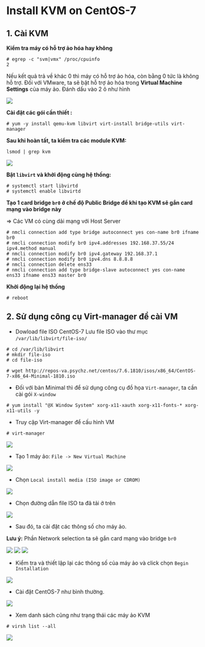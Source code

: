 # Install KVM on CentOS-7

## 1. Cài KVM
**Kiểm tra máy có hỗ trợ ảo hóa hay không**
```
# egrep -c "svm|vmx" /proc/cpuinfo
2
```

Nếu kết quả trả về khác 0 thì máy có hỗ trợ ảo hóa, còn bằng 0 tức là không hỗ trợ. Đối với VMware, ta sẽ bật hỗ trợ ảo hóa trong **Virtual Machine Settings** của máy ảo. Đánh dấu vào 2 ô như hình

<img src = "..\imgs\Screenshot_14.png">


**Cài đặt các gói cần thiết :**
```
# yum -y install qemu-kvm libvirt virt-install bridge-utils virt-manager
```

**Sau khi hoàn tất, ta kiểm tra các module KVM:**
```
lsmod | grep kvm
```
<img src = "..\imgs\Screenshot_15.png">

**Bật `libvirt` và khởi động cùng hệ thống:**
```
# systemctl start libvirtd
# systemctl enable libvirtd
```

**Tạo 1 card bridge `br0` ở chế độ Public Bridge để khi tạo KVM sẽ gắn card mạng vào bridge này** 

=> Các VM có cùng dải mạng với Host Server
```
# nmcli connection add type bridge autoconnect yes con-name br0 ifname br0
# nmcli connection modify br0 ipv4.addresses 192.168.37.55/24 ipv4.method manual  
# nmcli connection modify br0 ipv4.gateway 192.168.37.1
# nmcli connection modify br0 ipv4.dns 8.8.8.8  
# nmcli connection delete ens33
# nmcli connection add type bridge-slave autoconnect yes con-name ens33 ifname ens33 master br0
```

**Khởi động lại hệ thống**
```
# reboot
```

## 2. Sử dụng công cụ Virt-manager để cài VM
- Dowload file ISO CentOS-7
Lưu file ISO vào thư mục `/var/lib/libvirt/file-iso/`
```
# cd /var/lib/libvirt
# mkdir file-iso
# cd file-iso

# wget http://repos-va.psychz.net/centos/7.6.1810/isos/x86_64/CentOS-7-x86_64-Minimal-1810.iso
```

- Đối với bản Minimal thì để sử dụng công cụ đồ họa `Virt-manager`, ta cần cài gói `X-window`
```
# yum install "@X Window System" xorg-x11-xauth xorg-x11-fonts-* xorg-x11-utils -y
```

- Truy cập Virt-manager để cấu hình VM
```
# virt-manager
```

<img src ="..\imgs\Screenshot_16.png">

- Tạo 1 máy ảo: `File -> New Virtual Machine`

<img src = "..\imgs\Screenshot_17.png">

- Chọn `Local install media (ISO image or CDROM)`

<img src = "..\imgs\Screenshot_18.png">

- Chọn đường dẫn file ISO ta đã tải ở trên

<img src = "..\imgs\Screenshot_19.png">

- Sau đó, ta cài đặt các thông số cho máy ảo.

**Lưu ý:** Phần Network selection ta sẽ gắn card mạng vào bridge `br0`

<img src ="..\imgs\Screenshot_20.png">
<img src ="..\imgs\Screenshot_21.png">
<img src ="..\imgs\Screenshot_22.png">

- Kiểm tra và thiết lập lại các thông số của máy ảo và click chọn `Begin Installation`

<img src ="..\imgs\Screenshot_23.png">

- Cài đặt CentOS-7 như bình thường.

<img src ="..\imgs\Screenshot_24.png">

- Xem danh sách cũng như trạng thái các máy ảo KVM 
```
# virsh list --all
```

<img src = "..\imgs\Screenshot_49.png">
